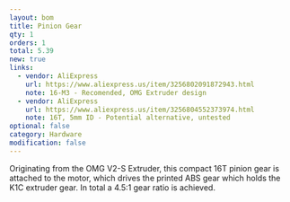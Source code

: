 ```yaml
---
layout: bom
title: Pinion Gear
qty: 1
orders: 1
total: 5.39
new: true
links:
  - vendor: AliExpress
    url: https://www.aliexpress.us/item/3256802091872943.html
    note: 16-M3 - Recomended, OMG Extruder design
  - vendor: AliExpress
    url: https://www.aliexpress.us/item/3256804552373974.html
    note: 16T, 5mm ID - Potential alternative, untested
optional: false
category: Hardware
modification: false
---
```


Originating from the OMG V2-S Extruder, this compact 16T pinion gear is attached to the motor, which drives the printed ABS
gear which holds the K1C extruder gear. In total a 4.5:1 gear ratio is achieved.